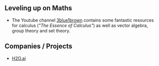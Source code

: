 ## Leveling up on Maths

- The Youtube channel [3blue1brown](https://www.youtube.com/channel/UCYO_jab_esuFRV4b17AJtAw/videos)
contains some fantastic resources for calculus (_"The Essence of Calculus"_) as
well as vector algebra, group theory and set theory.

## Companies / Projects

- [H2O.ai](https://www.h2o.ai)